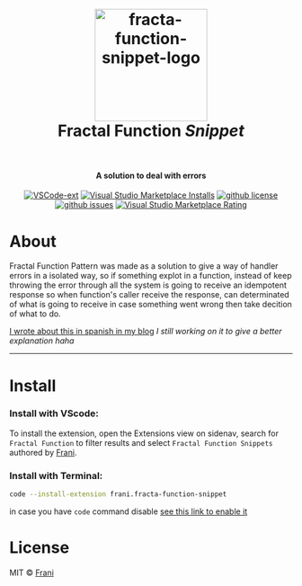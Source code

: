 <h1 align="center">
  <br>
  <a href="#"><img src="https://github.com/frani/fracta-function-snippet/raw/master/images/logo.png" alt="fracta-function-snippet-logo" width="200"></a>
  <br>
	Fractal Function <i>Snippet</i>
  <br>
  <br>
</h1>

<h4 align="center">A solution to deal with errors</h4>

<p align="center">
  <a href="https://marketplace.visualstudio.com/items?itemName=frani.fracta-function-snippet"><img src="https://img.shields.io/visual-studio-marketplace/v/frani.fracta-function-snippet?style=flat&logo=visual-studio-code&logoColor=blue" alt="VSCode-ext"></a>
  <a href="https://marketplace.visualstudio.com/items?itemName=frani.fracta-function-snippet"><img alt="Visual Studio Marketplace Installs" src="https://img.shields.io/visual-studio-marketplace/i/frani.fracta-function-snippet?color=yellow"></a>
  <a href="https://github.com/frani/fracta-function-snippet/blob/master/LICENSE.md"><img alt="github license" src="https://img.shields.io/github/license/frani/fracta-function-snippet?color=success"></a>
	<a href="https://github.com/frani/fracta-function-snippet/issues"><img alt="github issues" src="https://img.shields.io/github/issues/frani/fracta-function-snippet"></a>
	<a href="https://marketplace.visualstudio.com/items?itemName=frani.fracta-function-snippet"><img alt="Visual Studio Marketplace Rating" src="https://img.shields.io/visual-studio-marketplace/stars/frani.fracta-function-snippet?label=rating&logo=visual-studio-code&logoColor=blue"></a>
</p>

# About

Fractal Function Pattern was made as a solution to give a way of handler errors in a isolated way, so if something explot in a function, instead of keep throwing the error through all the system is going to receive an idempotent response so when function's caller receive the response, can determinated of what is going to receive in case something went wrong then take decition of what to do.

[I wrote about this in spanish in my blog](https://frani.dev/Fractal-Funcional-Design-Pattern-57ecf46f1e644d718e763ff8905b8d4a)
_I still working on it to give a better explanation haha_

---

# Install

### Install with VScode:

To install the extension, open the Extensions view on sidenav, search for `Fractal Function` to filter results and select `Fractal Function Snippets` authored by [Frani](https://github.com/frani).

### Install with Terminal:

```sh
code --install-extension frani.fracta-function-snippet
```

in case you have `code` command disable [see this link to enable it](https://code.visualstudio.com/docs/editor/command-line#_common-questions)

# License

MIT © [Frani](http://github.com/frani)
